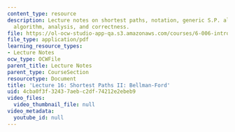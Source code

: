 ```yaml
---
content_type: resource
description: Lecture notes on shortest paths, notation, generic S.P. algorithm, Bellman-Ford
  algorithm, analysis, and correctness.
file: https://ol-ocw-studio-app-qa.s3.amazonaws.com/courses/6-006-introduction-to-algorithms-spring-2008/4cba0f3f32437aebc2df74212e2ebeb9_lec16.pdf
file_type: application/pdf
learning_resource_types:
- Lecture Notes
ocw_type: OCWFile
parent_title: Lecture Notes
parent_type: CourseSection
resourcetype: Document
title: 'Lecture 16: Shortest Paths II: Bellman-Ford'
uid: 4cba0f3f-3243-7aeb-c2df-74212e2ebeb9
video_files:
  video_thumbnail_file: null
video_metadata:
  youtube_id: null
---
```

